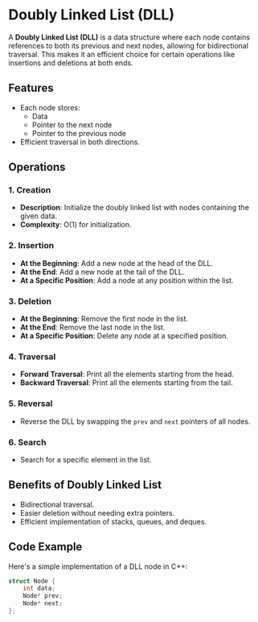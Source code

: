 # Doubly Linked List (DLL)

A **Doubly Linked List (DLL)** is a data structure where each node contains references to both its previous and next nodes, allowing for bidirectional traversal. This makes it an efficient choice for certain operations like insertions and deletions at both ends.

## Features
- Each node stores:
  - Data
  - Pointer to the next node
  - Pointer to the previous node
- Efficient traversal in both directions.

## Operations

### 1. Creation
- **Description**: Initialize the doubly linked list with nodes containing the given data.
- **Complexity**: O(1) for initialization.

### 2. Insertion
- **At the Beginning**: Add a new node at the head of the DLL.
- **At the End**: Add a new node at the tail of the DLL.
- **At a Specific Position**: Add a node at any position within the list.

### 3. Deletion
- **At the Beginning**: Remove the first node in the list.
- **At the End**: Remove the last node in the list.
- **At a Specific Position**: Delete any node at a specified position.

### 4. Traversal
- **Forward Traversal**: Print all the elements starting from the head.
- **Backward Traversal**: Print all the elements starting from the tail.

### 5. Reversal
- Reverse the DLL by swapping the `prev` and `next` pointers of all nodes.

### 6. Search
- Search for a specific element in the list.

## Benefits of Doubly Linked List
- Bidirectional traversal.
- Easier deletion without needing extra pointers.
- Efficient implementation of stacks, queues, and deques.

## Code Example
Here's a simple implementation of a DLL node in C++:
```cpp
struct Node {
    int data;
    Node* prev;
    Node* next;
};

